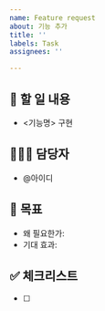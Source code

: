```yaml
---
name: Feature request
about: 기능 추가
title: ''
labels: Task
assignees: ''

---
```


## 🥕 할 일 내용
- <기능명> 구현

## 👩🏻‍💻 담당자
- @아이디

## 👀 목표
- 왜 필요한가: 
- 기대 효과: 


## ✅ 체크리스트
- [ ]
